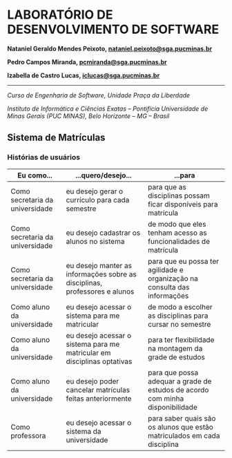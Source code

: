 # LABORATÓRIO DE DESENVOLVIMENTO DE SOFTWARE


**Nataniel Geraldo Mendes Peixoto, nataniel.peixoto@sga.pucminas.br**

**Pedro Campos Miranda, pcmiranda@sga.pucminas.br**

**Izabella de Castro Lucas, iclucas@sga.pucminas.br**

---

_Curso de Engenharia de Software, Unidade Praça da Liberdade_

_Instituto de Informática e Ciências Exatas – Pontifícia Universidade de Minas Gerais (PUC MINAS), Belo Horizonte – MG – Brasil_


## Sistema de Matrículas

### Histórias de usuários

| **Eu como...** | **...quero/desejo...** | **...para** |
| --- | --- | --- |
| Como secretaria da universidade | eu desejo gerar o currículo para cada semestre | para que as disciplinas possam ficar disponíveis para matrícula |
| Como secretaria da universidade | eu desejo cadastrar os alunos no sistema | de modo que eles tenham acesso as funcionalidades de matrícula |
| Como secretaria da universidade | eu desejo manter as informações sobre as disciplinas, professores e alunos | para que eu possa ter agilidade e organização na consulta das informações |
| Como aluno da universidade | eu desejo acessar o sistema para me matricular | de modo a escolher as disciplinas para cursar no semestre |
| Como aluno da universidade | eu desejo acessar o sistema para me matricular em disciplinas optativas | para ter flexibilidade na montagem da grade de estudos  |
| Como aluno da universidade | eu desejo poder cancelar matrículas feitas anteriormente | para que possa adequar a grade de estudos de acordo com minha disponibilidade |
| Como professora | eu desejo acessar o sistema da universidade | para saber quais são os alunos que estão matriculados em cada disciplina |



